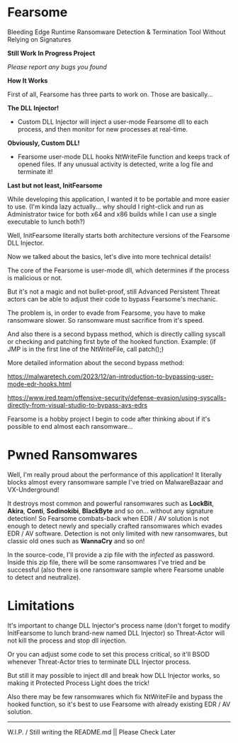 # Fearsome
Bleeding Edge Runtime Ransomware Detection &amp; Termination Tool Without Relying on Signatures

**Still Work In Progress Project**

*Please report any bugs you found*

**How It Works**

First of all, Fearsome has three parts to work on.
Those are basically...

**The DLL Injector!**
  - Custom DLL Injector will inject a user-mode Fearsome dll to each process, and then monitor for new processes at real-time.

**Obviously, Custom DLL!**
  - Fearsome user-mode DLL hooks NtWriteFile function and keeps track of opened files. If any unusual activity is detected, write a log file and terminate it!

**Last but not least, InitFearsome**

  While developing this application, I wanted it to be portable and more easier to use. (I'm kinda lazy actually... why should I right-click and run as Administrator twice for both x64 and x86 builds while I can use a single executable to lunch both?)
  
  Well, InitFearsome literally starts both architecture versions of the Fearsome DLL Injector.



Now we talked about the basics, let's dive into more technical details!

The core of the Fearsome is user-mode dll, which determines if the process is malicious or not.

But it's not a magic and not bullet-proof, still Advanced Persistent Threat actors can be able to adjust their code to bypass Fearsome's mechanic.

The problem is, in order to evade from Fearsome, you have to make ransomware slower. So ransomware must sacrifice from it's speed.

And also there is a second bypass method, which is directly calling syscall or checking and patching first byte of the hooked function. Example: (if JMP is in the first line of the NtWriteFile, call patch();)

More detailed information about the second bypass method:

https://malwaretech.com/2023/12/an-introduction-to-bypassing-user-mode-edr-hooks.html

https://www.ired.team/offensive-security/defense-evasion/using-syscalls-directly-from-visual-studio-to-bypass-avs-edrs


Fearsome is a hobby project I begin to code after thinking about if it's possible to end almost each ransomware...


# Pwned Ransomwares
  
  Well, I'm really proud about the performance of this application!
  It literally blocks almost every ransomware sample I've tried on MalwareBazaar and VX-Underground!
  
  It destroys most common and powerful ransomwares such as **LockBit**, **Akira**, **Conti**, **Sodinokibi**, **BlackByte** and so on... without any signature detection!
  So Fearsome combats-back when EDR / AV solution is not enough to detect newly and specially crafted ransomwares which evades EDR / AV software.
  Detection is not only limited with new ransomwares, but classic old ones such as **WannaCry** and so on!

  In the source-code, I'll provide a zip file with the *infected* as password.
  Inside this zip file, there will be some ransomwares I've tried and be successful (also there is one ransomware sample where Fearsome unable to detect and neutralize).

# Limitations

  It's important to change DLL Injector's process name (don't forget to modify InitFearsome to lunch brand-new named DLL Injector) so Threat-Actor will not kill the process and stop dll injection.
  
  Or you can adjust some code to set this process critical, so it'll BSOD whenever Threat-Actor tries to terminate DLL Injector process.
  
  But still it may possible to inject dll and break how DLL Injector works, so making it Protected Process Light does the trick!
  
  Also there may be few ransomwares which fix NtWriteFile and bypass the hooked function, so it's best to use Fearsome with already existing EDR / AV solution.

  _________________________________________________________
  
  W.I.P. / Still writing the README.md || Please Check Later

  
